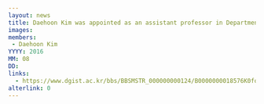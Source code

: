 ```yaml
---
layout: news
title: Daehoon Kim was appointed as an assistant professor in Department of Information & Communication Engineering at DGIST.
images: 
members:
 - Daehoon Kim
YYYY: 2016
MM: 08
DD:
links:
  - https://www.dgist.ac.kr/bbs/BBSMSTR_000000000124/B0000000018576K0foDy.do?mno=sub07_02
alterlink: 0
---
```

